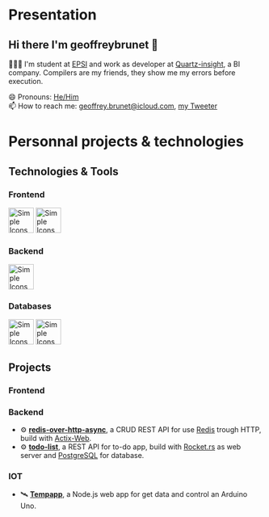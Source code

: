 # Presentation

## Hi there I'm **geoffreybrunet** 👋

👨🏻‍💻 I'm student at [EPSI](https://www.epsi.fr) and work as developer at [Quartz-insight](https://quartz-insight.com), a BI company. Compilers are my friends, they show me my errors before execution.

😄 Pronouns: [He/Him](https://pronoun.is/he)  
📫 How to reach me: geoffrey.brunet@icloud.com, [my Tweeter](https://twitter.com/geoffreybrunet5)

# Personnal projects & technologies


## Technologies & Tools

### Frontend
<p float="left">
  <img src="https://simpleicons.org/icons/typescript.svg" alt="Simple Icons" width=50 height=50>
  <img src="https://simpleicons.org/icons/react.svg" alt="Simple Icons" width=50 height=50>
</p>

### Backend
<p float="left">
  <img src="https://simpleicons.org/icons/rust.svg" alt="Simple Icons" width=50 height=50>
</p>

### Databases
<p float="left">
  <img src="https://simpleicons.org/icons/postgresql.svg" alt="Simple Icons" width=50 height=50>
  <img src="https://simpleicons.org/icons/redis.svg" alt="Simple Icons" width=50 height=50>
</p>

## Projects

### Frontend

### Backend
- ⚙️ [**redis-over-http-async**](https://github.com/GeoffreyBrunet/redis-over-http-async), a CRUD REST API for use [Redis](https://redis.io) trough HTTP, build with [Actix-Web](https://actix.rs).
- ⚙️ [**todo-list**](https://github.com/GeoffreyBrunet/TODO-LIST), a REST API for to-do app, build with [Rocket.rs](https://rocket.rs) as web server and [PostgreSQL](https://www.postgresql.org/) for database.

### IOT
- 🛰 [**Tempapp**](https://github.com/GeoffreyBrunet/tempAppv2), a Node.js web app for get data and control an Arduino Uno.
